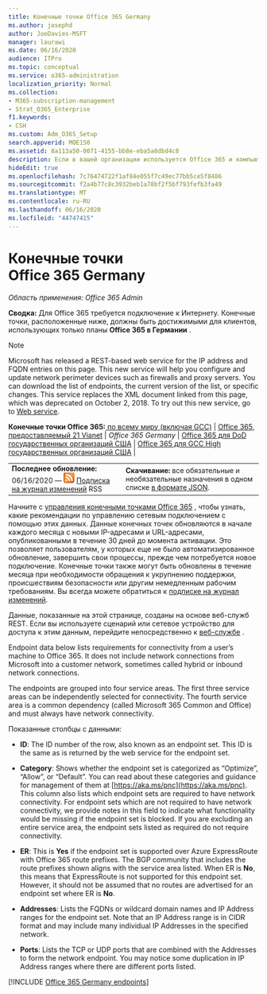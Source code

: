 ```yaml
---
title: Конечные точки Office 365 Germany
ms.author: josephd
author: JoeDavies-MSFT
manager: laurawi
ms.date: 06/16/2020
audience: ITPro
ms.topic: conceptual
ms.service: o365-administration
localization_priority: Normal
ms.collection:
- M365-subscription-management
- Strat_O365_Enterprise
f1.keywords:
- CSH
ms.custom: Adm_O365_Setup
search.appverid: MOE150
ms.assetid: 8a113a50-0071-4155-bb8e-eba5a8dbd4c8
description: Если в вашей организации используется Office 365 и компьютеры сети не подключаются к Интернету, ниже вы найдете конечные точки (FQDN, Ports, URL-адреса, а также диапазоны адресов IPv4 и IPv6), которые следует включить в списки разрешенных исходящих подключений, чтобы убедиться, что компьютеры могут успешно использовать Office 365.
hideEdit: true
ms.openlocfilehash: 7c76474722f1af84e055f7c49ec77bb5ce5f8486
ms.sourcegitcommit: f2a4b77c8c3932beb1a78bf2f5bf793fefb3fa49
ms.translationtype: MT
ms.contentlocale: ru-RU
ms.lasthandoff: 06/16/2020
ms.locfileid: "44747415"
---
```

# <a name="office-365-germany-endpoints"></a>Конечные точки Office 365 Germany

 *Область применения: Office 365 Admin*

**Сводка:** Для Office 365 требуется подключение к Интернету. Конечные точки, расположенные ниже, должны быть достижимыми для клиентов, использующих только планы **Office 365 в Германии** .
  
> [!NOTE]
> Microsoft has released a REST-based web service for the IP address and FQDN entries on this page. This new service will help you configure and update network perimeter devices such as firewalls and proxy servers. You can download the list of endpoints, the current version of the list, or specific changes. This service replaces the XML document linked from this page, which was deprecated on October 2, 2018. To try out this new service, go to [Web service](office-365-ip-web-service.md).
 
 **Конечные точки Office 365:**[ по всему миру (включая GCC)](urls-and-ip-address-ranges.md)  | [Office 365, предоставляемый 21 Vianet](urls-and-ip-address-ranges-21vianet.md)  | *Office 365 Germany* | [Office 365 для DoD государственных организаций США](office-365-u-s-government-dod-endpoints.md) | [Office 365 для GCC High государственных организаций США](office-365-u-s-government-gcc-high-endpoints.md)  |
  
|||
|:-----|:-----|
|**Последнее обновление:** 06/16/2020 — ![ ](media/5dc6bb29-25db-4f44-9580-77c735492c4b.png) [Подписка на журнал изменений](https://endpoints.office.com/version/Germany?allversions=true&format=rss&clientrequestid=b10c5ed1-bad1-445f-b386-b919946339a7) RSS |**Скачивание:** все обязательные и необязательные назначения в одном списке [в формате JSON](https://endpoints.office.com/endpoints/Germany?clientrequestid=b10c5ed1-bad1-445f-b386-b919946339a7).  <br/> |

Начните с [управления конечными точками Office 365](managing-office-365-endpoints.md) , чтобы узнать, какие рекомендации по управлению сетевым подключением с помощью этих данных. Данные конечных точек обновляются в начале каждого месяца с новыми IP-адресами и URL-адресами, опубликованными в течение 30 дней до момента активации. Это позволяет пользователям, у которых еще не было автоматизированное обновление, завершить свои процессы, прежде чем потребуется новое подключение. Конечные точки также могут быть обновлены в течение месяца при необходимости обращения к укрупнению поддержки, происшествиям безопасности или другим немедленным рабочим требованиям. Вы всегда можете обратиться к [подписке на журнал изменений](https://endpoints.office.com/version/Germany?allversions=true&format=rss&clientrequestid=b10c5ed1-bad1-445f-b386-b919946339a7).

Данные, показанные на этой странице, созданы на основе веб-служб REST. Если вы используете сценарий или сетевое устройство для доступа к этим данным, перейдите непосредственно к [веб-службе](office-365-ip-web-service.md) .

Endpoint data below lists requirements for connectivity from a user’s machine to Office 365. It does not include network connections from Microsoft into a customer network, sometimes called hybrid or inbound network connections.

The endpoints are grouped into four service areas. The first three service areas can be independently selected for connectivity. The fourth service area is a common dependency (called Microsoft 365 Common and Office) and must always have network connectivity.

Показанные столбцы с данными:

- **ID**: The ID number of the row, also known as an endpoint set. This ID is the same as is returned by the web service for the endpoint set.

- **Category**: Shows whether the endpoint set is categorized as “Optimize”, “Allow”, or “Default”. You can read about these categories and guidance for management of them at [https://aka.ms/pnc](https://aka.ms/pnc). This column also lists which endpoint sets are required to have network connectivity. For endpoint sets which are not required to have network connectivity, we provide notes in this field to indicate what functionality would be missing if the endpoint set is blocked. If you are excluding an entire service area, the endpoint sets listed as required do not require connectivity.

- **ER**: This is **Yes** if the endpoint set is supported over Azure ExpressRoute with Office 365 route prefixes. The BGP community that includes the route prefixes shown aligns with the service area listed. When ER is **No**, this means that ExpressRoute is not supported for this endpoint set. However, it should not be assumed that no routes are advertised for an endpoint set where ER is **No**.

- **Addresses**: Lists the FQDNs or wildcard domain names and IP Address ranges for the endpoint set. Note that an IP Address range is in CIDR format and may include many individual IP Addresses in the specified network.
 
- **Ports**: Lists the TCP or UDP ports that are combined with the Addresses to form the network endpoint. You may notice some duplication in IP Address ranges where there are different ports listed.

[!INCLUDE [Office 365 Germany endpoints](./includes/office-365-germany-endpoints.md)]

 

